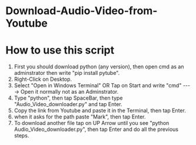 # Download-Audio-Video-from-Youtube
# How to use this script


1. First you should download python (any version), then open cmd as an adminstrator then write "pip install pytube".
2. Right-Click on Desktop.
3. Select "Open in Windows Terminal" OR Tap on Start and write "cmd" ----> Open it normally not as an Adminstrator.
4. Type "python", then tap SpaceBar, then type "Audio_Video_downloader.py" and tap Enter.
5. Copy the link from Youtube and paste it in the Terminal, then tap Enter.
6. when it asks for the path paste "Mark", then tap Enter.
7. To download another file tap on UP Arrow until you see "python Audio_Video_downloader.py", then tap Enter and do all the previous steps.
